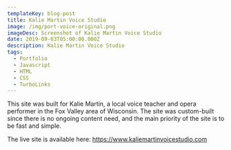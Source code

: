 ```yaml
---
templateKey: blog-post
title: Kalie Martin Voice Studio
image: /img/port-voice-original.png
imageDesc: Screenshot of Kalie Martin Voice Studio
date: 2019-09-03T05:00:00.000Z
description: Kalie Martin Voice Studio
tags:
  - Portfolio
  - Javascript
  - HTML
  - CSS
  - TurboLinks
---
```

This site was built for Kalie Martin, a local voice teacher and opera performer in the Fox Valley area of Wisconsin. The site was custom-built since there is no ongoing content need, and the main priority of the site is to be fast and simple.

The live site is available here: <https://www.kaliemartinvoicestudio.com>

